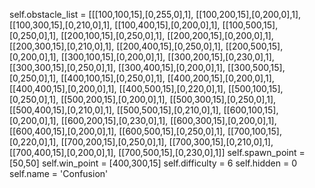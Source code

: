 self.obstacle_list = [[[100,100,15],[0,255,0],1],
[[100,200,15],[0,200,0],1],
[[100,300,15],[0,210,0],1],
[[100,400,15],[0,200,0],1],
[[100,500,15],[0,250,0],1],
[[200,100,15],[0,250,0],1],
[[200,200,15],[0,200,0],1],
[[200,300,15],[0,210,0],1],
[[200,400,15],[0,250,0],1],
[[200,500,15],[0,200,0],1],
[[300,100,15],[0,200,0],1],
[[300,200,15],[0,230,0],1],
[[300,300,15],[0,250,0],1],
[[300,400,15],[0,200,0],1],
[[300,500,15],[0,250,0],1],
[[400,100,15],[0,250,0],1],
[[400,200,15],[0,200,0],1],
[[400,400,15],[0,200,0],1],
[[400,500,15],[0,220,0],1],
[[500,100,15],[0,250,0],1],
[[500,200,15],[0,200,0],1],
[[500,300,15],[0,250,0],1],
[[500,400,15],[0,210,0],1],
[[500,500,15],[0,210,0],1],
[[600,100,15],[0,200,0],1],
[[600,200,15],[0,230,0],1],
[[600,300,15],[0,200,0],1],
[[600,400,15],[0,200,0],1],
[[600,500,15],[0,250,0],1],
[[700,100,15],[0,220,0],1],
[[700,200,15],[0,250,0],1],
[[700,300,15],[0,210,0],1],
[[700,400,15],[0,200,0],1],
[[700,500,15],[0,230,0],1]]
self.spawn_point = [50,50]
self.win_point = [400,300,15]
self.difficulty = 6
self.hidden = 0
self.name = 'Confusion'